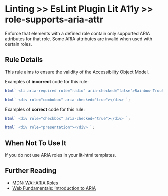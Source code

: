 # Linting >> EsLint Plugin Lit A11y >> role-supports-aria-attr

Enforce that elements with a defined role contain only supported ARIA attributes for that role.
Some ARIA attributes are invalid when used with certain roles.

## Rule Details

This rule aims to ensure the validity of the Accessibility Object Model.

Examples of **incorrect** code for this rule:

```js
html` <li aria-required role="radio" aria-checked="false">Rainbow Trout</li> `;
```

```js
html` <div role="combobox" aria-checked="true"></div> `;
```

Examples of **correct** code for this rule:

```js
html` <div role="checkbox" aria-checked="true"></div> `;
```

```js
html` <div role="presentation"></div> `;
```

## When Not To Use It

If you do not use ARIA roles in your lit-html templates.

## Further Reading

- [MDN: WAI-ARIA Roles](https://developer.mozilla.org/en-US/docs/Web/Accessibility/ARIA/Roles)
- [Web Fundamentals: Introduction to ARIA](https://developers.google.com/web/fundamentals/accessibility/semantics-aria/)
